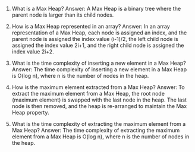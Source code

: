 

1. What is a Max Heap?
Answer: A Max Heap is a binary tree where the parent node is larger than its child nodes.

2. How is a Max Heap represented in an array?
Answer: In an array representation of a Max Heap, each node is assigned an index, and the parent node is assigned the index value (i-1)/2, the left child node is assigned the index value 2i+1, and the right child node is assigned the index value 2i+2.

3. What is the time complexity of inserting a new element in a Max Heap?
Answer: The time complexity of inserting a new element in a Max Heap is O(log n), where n is the number of nodes in the heap.

4. How is the maximum element extracted from a Max Heap?
Answer: To extract the maximum element from a Max Heap, the root node (maximum element) is swapped with the last node in the heap. The last node is then removed, and the heap is re-arranged to maintain the Max Heap property.

5. What is the time complexity of extracting the maximum element from a Max Heap?
Answer: The time complexity of extracting the maximum element from a Max Heap is O(log n), where n is the number of nodes in the heap.
